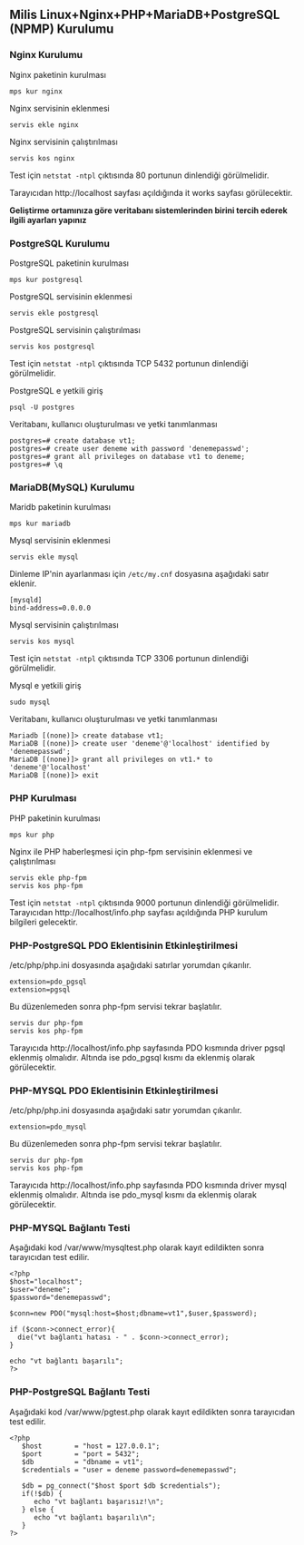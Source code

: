 ## Milis Linux+Nginx+PHP+MariaDB+PostgreSQL (NPMP) Kurulumu
### Nginx Kurulumu
Nginx paketinin kurulması
```
mps kur nginx
```
Nginx servisinin eklenmesi
```
servis ekle nginx
```
Nginx servisinin çalıştırılması
```
servis kos nginx
```
Test için `netstat -ntpl` çıktısında 80 portunun dinlendiği görülmelidir.

Tarayıcıdan http://localhost sayfası açıldığında it works sayfası görülecektir.


**Geliştirme ortamınıza göre veritabanı sistemlerinden birini tercih ederek ilgili ayarları yapınız**


### PostgreSQL Kurulumu
PostgreSQL paketinin kurulması
```
mps kur postgresql
```
PostgreSQL servisinin eklenmesi
```
servis ekle postgresql
```
PostgreSQL servisinin çalıştırılması
```
servis kos postgresql
```
Test için `netstat -ntpl` çıktısında TCP 5432 portunun dinlendiği görülmelidir.

PostgreSQL e yetkili giriş
```
psql -U postgres
```
Veritabanı, kullanıcı oluşturulması ve yetki tanımlanması
```
postgres=# create database vt1;
postgres=# create user deneme with password 'denemepasswd';
postgres=# grant all privileges on database vt1 to deneme;
postgres=# \q
```

### MariaDB(MySQL) Kurulumu
Maridb paketinin kurulması
```
mps kur mariadb
```
Mysql servisinin eklenmesi
```
servis ekle mysql
```
Dinleme IP'nin ayarlanması için `/etc/my.cnf` dosyasına aşağıdaki satır eklenir.
```
[mysqld]
bind-address=0.0.0.0
```
Mysql servisinin çalıştırılması
```
servis kos mysql
```
Test için `netstat -ntpl` çıktısında TCP 3306 portunun dinlendiği görülmelidir.

Mysql e yetkili giriş
```
sudo mysql
```
Veritabanı, kullanıcı oluşturulması ve yetki tanımlanması
```
Mariadb [(none)]> create database vt1;
MariaDB [(none)]> create user 'deneme'@'localhost' identified by 'denemepasswd';
MariaDB [(none)]> grant all privileges on vt1.* to 'deneme'@'localhost'
MariaDB [(none)]> exit
```

### PHP Kurulması
PHP paketinin kurulması
```
mps kur php
```
Nginx ile PHP haberleşmesi için php-fpm servisinin eklenmesi ve çalıştırılması
```
servis ekle php-fpm
servis kos php-fpm
```
Test için `netstat -ntpl` çıktısında 9000 portunun dinlendiği görülmelidir.
Tarayıcıdan http://localhost/info.php sayfası açıldığında PHP kurulum bilgileri gelecektir.


### PHP-PostgreSQL PDO Eklentisinin Etkinleştirilmesi
/etc/php/php.ini dosyasında aşağıdaki satırlar yorumdan çıkarılır.
```
extension=pdo_pgsql
extension=pgsql
```
Bu düzenlemeden sonra php-fpm servisi tekrar başlatılır.
```
servis dur php-fpm
servis kos php-fpm
```
Tarayıcıda http://localhost/info.php sayfasında PDO kısmında driver pgsql eklenmiş olmalıdır.
Altında ise pdo_pgsql kısmı da eklenmiş olarak görülecektir.


### PHP-MYSQL PDO Eklentisinin Etkinleştirilmesi
/etc/php/php.ini dosyasında aşağıdaki satır yorumdan çıkarılır.
```
extension=pdo_mysql
```
Bu düzenlemeden sonra php-fpm servisi tekrar başlatılır.
```
servis dur php-fpm
servis kos php-fpm
```
Tarayıcıda http://localhost/info.php sayfasında PDO kısmında driver mysql eklenmiş olmalıdır.
Altında ise pdo_mysql kısmı da eklenmiş olarak görülecektir.

### PHP-MYSQL Bağlantı Testi
Aşağıdaki kod /var/www/mysqltest.php olarak kayıt edildikten sonra tarayıcıdan test edilir.
```
<?php 
$host="localhost";
$user="deneme";
$password="denemepasswd";

$conn=new PDO("mysql:host=$host;dbname=vt1",$user,$password);

if ($conn->connect_error){
  die("vt bağlantı hatası - " . $conn->connect_error);
}

echo "vt bağlantı başarılı";
?>
```

### PHP-PostgreSQL Bağlantı Testi
Aşağıdaki kod /var/www/pgtest.php olarak kayıt edildikten sonra tarayıcıdan test edilir.
```
<?php 
   $host        = "host = 127.0.0.1";
   $port        = "port = 5432";
   $db          = "dbname = vt1";
   $credentials = "user = deneme password=denemepasswd";

   $db = pg_connect("$host $port $db $credentials");
   if(!$db) {
      echo "vt bağlantı başarısız!\n";
   } else {
      echo "vt bağlantı başarılı\n";
   }
?>
```
